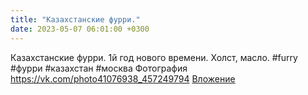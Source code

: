 ```yaml
---
title: "Казахстанские фурри."
date: 2023-05-07 06:01:00 +0300
---
```


Казахстанские фурри.
1й год нового времени.
Холст, масло.
#furry #фурри #казахстан #москва
Фотография
<a class="vk-attach" href="https://vk.com/photo41076938_457249794">https://vk.com/photo41076938_457249794</a>
<a class="vk-attach" href="https://vk.com/photo41076938_457249794">Вложение</a>

